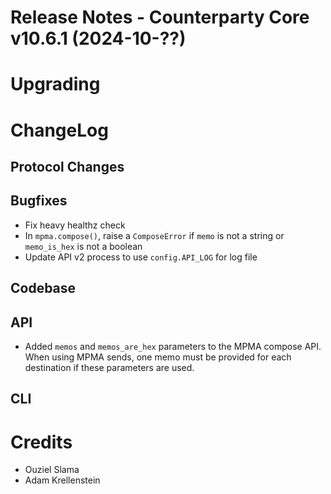 # Release Notes - Counterparty Core v10.6.1 (2024-10-??)


# Upgrading

# ChangeLog

## Protocol Changes

## Bugfixes

- Fix heavy healthz check 
- In `mpma.compose()`, raise a `ComposeError` if `memo` is not a string or `memo_is_hex` is not a boolean
- Update API v2 process to use `config.API_LOG` for log file

## Codebase



## API

- Added `memos` and `memos_are_hex` parameters to the MPMA compose API. When using MPMA sends, one memo must be provided for each destination if these parameters are used.

## CLI


# Credits

* Ouziel Slama
* Adam Krellenstein
